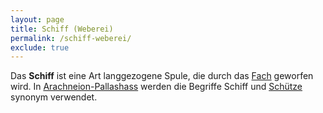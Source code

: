 ```yaml
---
layout: page
title: Schiff (Weberei)
permalink: /schiff-weberei/
exclude: true
---
```


Das **Schiff** ist eine Art langgezogene Spule, die durch das [Fach](/fach-weberei/) geworfen wird. In [Arachneion-Pallashass](/arachneion-pallashass/) werden die Begriffe Schiff und [Schütze](/schuetze-weberei/) synonym verwendet. 
